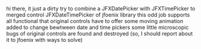 hi there, it just a dirty try to combine a JFXDatePicker with JFXTimePicker to merged control JFXDateTimePicker of jfoenix library
this odd job supports all functional that original controls have to offer
some moving animation added to change bewtween date and time pickers
some little microscopic bugs of original controls are found and destroyed (so, I should report about it to jfoenix with ways to solve)
